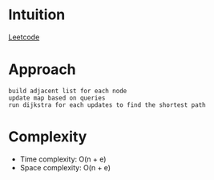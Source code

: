 # Intuition

[Leetcode](https://leetcode.com/problems/shortest-distance-after-road-addition-queries-i)

# Approach

```
build adjacent list for each node
update map based on queries
run dijkstra for each updates to find the shortest path
```

# Complexity

- Time complexity: O(n + e)
- Space complexity: O(n + e)
